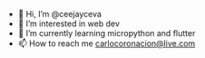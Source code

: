 - 👋 Hi, I’m @ceejayceva
- 👀 I’m interested in web dev
- 🌱 I’m currently learning micropython and flutter
- 📫 How to reach me carlocoronacion@live.com

